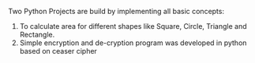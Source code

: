 Two Python Projects are build by implementing all basic concepts:

1. To calculate area for different shapes like Square, Circle, Triangle and Rectangle.
2. Simple encryption and de-cryption program was developed in python based on ceaser cipher 
